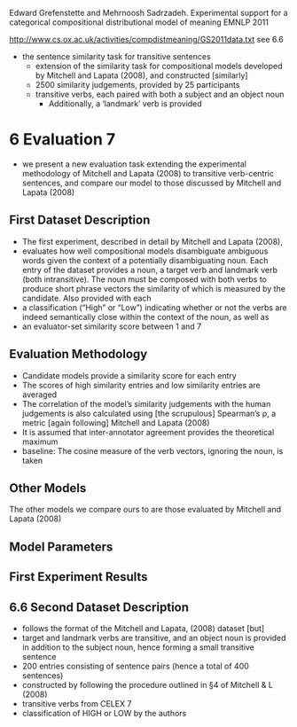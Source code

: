Edward Grefenstette and Mehrnoosh Sadrzadeh. 
Experimental support for 
  a categorical compositional distributional model of meaning
EMNLP 2011 

http://www.cs.ox.ac.uk/activities/compdistmeaning/GS2011data.txt
see 6.6

* the sentence similarity task for transitive sentences
  * extension of the similarity task for compositional models developed by
    Mitchell and Lapata (2008), and constructed [similarly]
  * 2500 similarity judgements, provided by 25 participants
  * transitive verbs, each paired with both a subject and an object noun
    * Additionally, a ‘landmark’ verb is provided

# 6 Evaluation 7

* we present a new evaluation task extending the experimental methodology of
  Mitchell and Lapata (2008) to transitive verb-centric sentences, and 
  compare our model to those discussed by Mitchell and Lapata (2008)

## First Dataset Description 

* The first experiment, described in detail by Mitchell and Lapata (2008),
* evaluates how well compositional models disambiguate ambiguous words given
  the context of a potentially disambiguating noun. Each entry of the dataset
  provides a noun, a target verb and landmark verb (both intransitive). The
  noun must be composed with both verbs to produce short phrase vectors the
  similarity of which is measured by the candidate. Also provided with each
* a classification (“High” or “Low”) indicating whether or not the verbs are
  indeed semantically close within the context of the noun, as well as 
* an evaluator-set similarity score between 1 and 7

## Evaluation Methodology 

* Candidate models provide a similarity score for each entry
* The scores of high similarity entries and low similarity entries are averaged
* The correlation of the model’s similarity judgements with the human
  judgements is also calculated using [the scrupulous] Spearman’s ρ, a metric
  [again following] Mitchell and Lapata (2008)
* It is assumed that inter-annotator agreement provides the theoretical maximum
* baseline: The cosine measure of the verb vectors, ignoring the noun, is taken

## Other Models 

The other models we compare ours to are those evaluated by Mitchell and Lapata
(2008)

## Model Parameters 

## First Experiment Results 

## 6.6 Second Dataset Description 

* follows the format of the Mitchell and Lapata, (2008) dataset [but]
* target and landmark verbs are transitive, and 
  an object noun is provided in addition to the subject noun, hence 
  forming a small transitive sentence
* 200 entries consisting of sentence pairs (hence a total of 400 sentences)
* constructed by following the procedure outlined in §4 of Mitchell & L (2008)
* transitive verbs from CELEX 7 
* classification of HIGH or LOW by the authors
